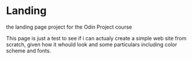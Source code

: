 # Landing
the landing page project for the Odin Project course

This page is just a test to see if i can actualy create a simple web site from scratch, given how it whould look and some particulars including color scheme and fonts.
